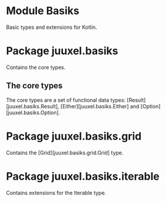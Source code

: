 # Module Basiks
Basic types and extensions for Kotlin.

# Package juuxel.basiks
Contains the core types.

## The core types

The core types are a set of functional data types:
[Result][juuxel.basiks.Result], [Either][juuxel.basiks.Either] and
[Option][juuxel.basiks.Option].

# Package juuxel.basiks.grid
Contains the [Grid][juuxel.basiks.grid.Grid] type.

# Package juuxel.basiks.iterable
Contains extensions for the Iterable type.
